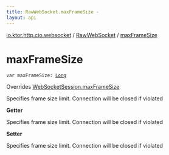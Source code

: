 ```yaml
---
title: RawWebSocket.maxFrameSize - 
layout: api
---
```


<div class='api-docs-breadcrumbs'><a href="../index.html">io.ktor.http.cio.websocket</a> / <a href="index.html">RawWebSocket</a> / <a href="./max-frame-size.html">maxFrameSize</a></div>

# maxFrameSize

<div class="signature"><code><span class="keyword">var </span><span class="identifier">maxFrameSize</span><span class="symbol">: </span><a href="https://kotlinlang.org/api/latest/jvm/stdlib/kotlin/-long/index.html"><span class="identifier">Long</span></a></code></div>

Overrides <a href="../-web-socket-session/max-frame-size.html">WebSocketSession.maxFrameSize</a>

Specifies frame size limit. Connection will be closed if violated

**Getter**

Specifies frame size limit. Connection will be closed if violated

**Setter**

Specifies frame size limit. Connection will be closed if violated

